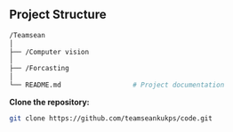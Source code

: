 ## Project Structure

```bash
/Teamsean
│
├── /Computer vision      
│   
├── /Forcasting
│
└── README.md                  # Project documentation
```

**Clone the repository:**
   ```bash
   git clone https://github.com/teamseankukps/code.git
   ```